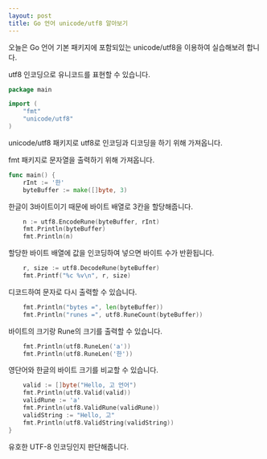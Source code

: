 ```yaml
---
layout: post
title: Go 언어 unicode/utf8 알아보기
---
```


오늘은 Go 언어 기본 패키지에 포함되있는 unicode/utf8을 이용하여 실습해보려 합니다.

utf8 인코딩으로 유니코드를 표현할 수 있습니다.

```go
package main

import (
	"fmt"
	"unicode/utf8"
)
```

unicode/utf8 패키지로 utf8로 인코딩과 디코딩을 하기 위해 가져옵니다.

fmt 패키지로 문자열을 출력하기 위해 가져옵니다.

```go
func main() {
	rInt := '한'
	byteBuffer := make([]byte, 3)
```

한글이 3바이트이기 때문에 바이트 배열로 3칸을 할당해줍니다.

```go
	n := utf8.EncodeRune(byteBuffer, rInt)
	fmt.Println(byteBuffer)
	fmt.Println(n)
```

할당한 바이트 배열에 값을 인코딩하여 넣으면 바이트 수가 반환됩니다.

```go
	r, size := utf8.DecodeRune(byteBuffer)
	fmt.Printf("%c %v\n", r, size)
```

디코드하여 문자로 다시 출력할 수 있습니다.


```go
	fmt.Println("bytes =", len(byteBuffer))
	fmt.Println("runes =", utf8.RuneCount(byteBuffer))
```

바이트의 크기랑 Rune의 크기를 출력할 수 있습니다.

```go
	fmt.Println(utf8.RuneLen('a'))
	fmt.Println(utf8.RuneLen('한'))
```

영단어와 한글의 바이트 크기를 비교할 수 있습니다.

```go
	valid := []byte("Hello, 고 언어")
	fmt.Println(utf8.Valid(valid))
	validRune := 'a'
	fmt.Println(utf8.ValidRune(validRune))
	validString := "Hello, 고"
	fmt.Println(utf8.ValidString(validString))
}
```

유호한 UTF-8 인코딩인지 판단해줍니다.